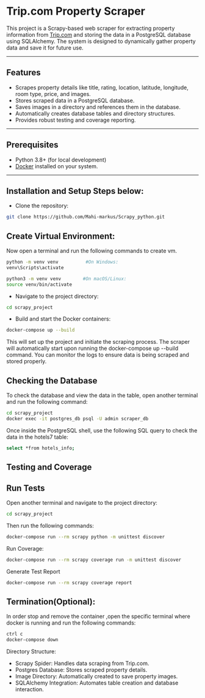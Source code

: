 # Trip.com Property Scraper

This project is a Scrapy-based web scraper for extracting property information from [Trip.com](https://uk.trip.com/hotels/?locale=en-GB&curr=GBP) and storing the data in a PostgreSQL database using SQLAlchemy. The system is designed to dynamically gather property data and save it for future use.

---

## Features

- Scrapes property details like title, rating, location, latitude, longitude, room type, price, and images.
- Stores scraped data in a PostgreSQL database.
- Saves images in a directory and references them in the database.
- Automatically creates database tables and directory structures.
- Provides robust testing and coverage reporting.

---

## Prerequisites
- Python 3.8+ (for local development)
- [Docker](https://www.docker.com/) installed on your system.

---

## Installation and Setup Steps below:

- Clone the repository:

```bash
git clone https://github.com/Mahi-markus/Scrapy_python.git

```

## Create Virtual Environment:

Now open a terminal and run the following commands to create vm.

```bash
python -m venv venv          #On Windows:
venv\Scripts\activate
```

```bash
python3 -m venv venv        #On macOS/Linux:
source venv/bin/activate

```
- Navigate to the project directory:

```bash
cd scrapy_project
```

- Build and start the Docker containers:

```bash
docker-compose up --build
```

This will set up the project and initiate the scraping process.
The scraper will automatically start upon running the docker-compose up --build command. You can monitor the logs to ensure data is being scraped and stored properly.

## Checking the Database

To check the database and view the data in the table, open another terminal and run the following command:

```bash
cd scrapy_project
docker exec -it postgres_db psql -U admin scraper_db
```

Once inside the PostgreSQL shell, use the following SQL query to check the data in the hotels7 table:

```bash
select *from hotels_info;
```

## Testing and Coverage

## Run Tests

Open another terminal and navigate to the project directory:

```bash
cd scrapy_project
```

Then run the following commands:

```bash
docker-compose run --rm scrapy python -m unittest discover
```

Run Coverage:

```bash
docker-compose run --rm scrapy coverage run -m unittest discover
```

Generate Test Report

```bash
docker-compose run --rm scrapy coverage report
```

## Termination(Optional):
In order stop and remove the container ,open the specific terminal where docker is running and  run the following commands:

```bash
ctrl c
docker-compose down

```

Directory Structure:

- Scrapy Spider: Handles data scraping from Trip.com.
- Postgres Database: Stores scraped property details.
- Image Directory: Automatically created to save property images.
- SQLAlchemy Integration: Automates table creation and database interaction.
